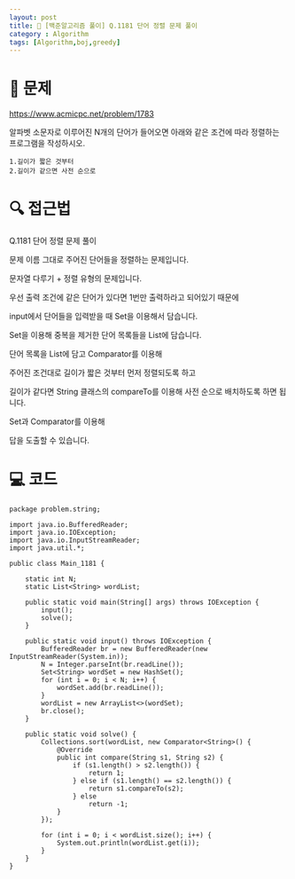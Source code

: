 ```yaml
---
layout: post
title: 📖 [백준알고리즘 풀이] Q.1181 단어 정렬 문제 풀이
category : Algorithm
tags: [Algorithm,boj,greedy]
---
```

# 📖 문제
https://www.acmicpc.net/problem/1783

알파벳 소문자로 이루어진 N개의 단어가 들어오면 아래와 같은 조건에 따라 정렬하는 프로그램을 작성하시오.

    1.길이가 짧은 것부터
    2.길이가 같으면 사전 순으로


# 🔍 접근법

Q.1181 단어 정렬 문제 풀이

문제 이름 그대로 주어진 단어들을 정렬하는 문제입니다.

문자열 다루기 + 정렬 유형의 문제입니다.

우선 출력 조건에 같은 단어가 있다면 1번만 출력하라고 되어있기 때문에

input에서 단어들을 입력받을 때 Set을 이용해서 담습니다.

Set을 이용해 중복을 제거한 단어 목록들을 List에 담습니다.

단어 목록을 List에 담고 Comparator를 이용해 

주어진 조건대로 길이가 짧은 것부터 먼저 정렬되도록 하고

길이가 같다면 String 클래스의 compareTo를 이용해 사전 순으로 배치하도록 하면 됩니다.

Set과 Comparator를 이용해

답을 도출할 수 있습니다.
                
# 💻 코드

```
package problem.string;

import java.io.BufferedReader;
import java.io.IOException;
import java.io.InputStreamReader;
import java.util.*;

public class Main_1181 {

    static int N;
    static List<String> wordList;

    public static void main(String[] args) throws IOException {
        input();
        solve();
    }

    public static void input() throws IOException {
        BufferedReader br = new BufferedReader(new InputStreamReader(System.in));
        N = Integer.parseInt(br.readLine());
        Set<String> wordSet = new HashSet();
        for (int i = 0; i < N; i++) {
            wordSet.add(br.readLine());
        }
        wordList = new ArrayList<>(wordSet);
        br.close();
    }

    public static void solve() {
        Collections.sort(wordList, new Comparator<String>() {
            @Override
            public int compare(String s1, String s2) {
                if (s1.length() > s2.length()) {
                    return 1;
                } else if (s1.length() == s2.length()) {
                    return s1.compareTo(s2);
                } else
                    return -1;
            }
        });

        for (int i = 0; i < wordList.size(); i++) {
            System.out.println(wordList.get(i));
        }
    }
}
```
